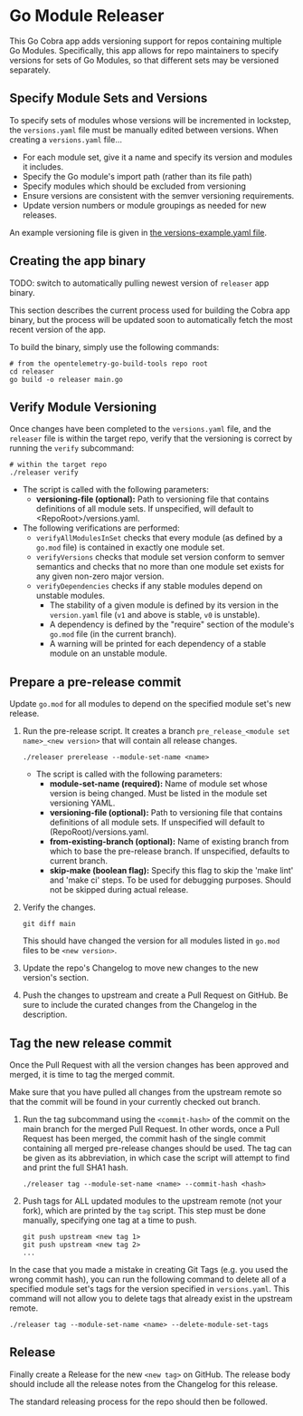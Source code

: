 # Go Module Releaser

This Go Cobra app adds versioning support for repos containing multiple Go Modules.
Specifically, this app allows for repo maintainers to specify versions
for sets of Go Modules, so that different sets may be versioned separately.

## Specify Module Sets and Versions

To specify sets of modules whose versions will be incremented in lockstep, the `versions.yaml` file must be
manually edited between versions. When creating a `versions.yaml` file... 

* For each module set, give it a name and specify its version and modules it includes.
* Specify the Go module's import path (rather than its file path)
* Specify modules which should be excluded from versioning
* Ensure versions are consistent with the semver versioning requirements.
* Update version numbers or module groupings as needed for new releases.

An example versioning file is given in [the versions-example.yaml file]("./docs/versions-example.yaml").

## Creating the app binary

TODO: switch to automatically pulling newest version of `releaser` app binary.

This section describes the current process used for building the Cobra app binary,
but the process will be updated soon to automatically fetch the most recent version
of the app.

To build the binary, simply use the following commands:

```
# from the opentelemetry-go-build-tools repo root
cd releaser
go build -o releaser main.go
```

## Verify Module Versioning

Once changes have been completed to the `versions.yaml` file, and the `releaser` file 
is within the target repo, verify that the versioning is correct by running the `verify` subcommand:

```
# within the target repo
./releaser verify
```

* The script is called with the following parameters:
    * **versioning-file (optional):** Path to versioning file that contains definitions of all module sets.
      If unspecified, will default to \<RepoRoot\>/versions.yaml.
* The following verifications are performed:
    * `verifyAllModulesInSet` checks that every module (as defined by a `go.mod` file) is contained in exactly
      one module set.
    * `verifyVersions` checks that module set version conform to semver semantics and checks that no more than
      one module set exists for any given non-zero major version.
    * `verifyDependencies` checks if any stable modules depend on unstable modules.
        * The stability of a given module is defined by its version in the `version.yaml` file (`v1` and above
          is stable, `v0` is unstable).
        * A dependency is defined by the "require" section of the module's `go.mod` file (in the current branch).
        * A warning will be printed for each dependency of a stable module on an unstable module.

## Prepare a pre-release commit

Update `go.mod` for all modules to depend on the specified module set's new release.

1. Run the pre-release script. It creates a branch `pre_release_<module set name>_<new version>` that will contain
   all release changes.

    ```
    ./releaser prerelease --module-set-name <name>
    ```
    * The script is called with the following parameters:
        * **module-set-name (required):** Name of module set whose version is being changed.
          Must be listed in the module set versioning YAML.
        * **versioning-file (optional):** Path to versioning file that contains definitions of all module sets.
          If unspecified will default to (RepoRoot)/versions.yaml.
        * **from-existing-branch (optional):** Name of existing branch from which to base the pre-release branch.
          If unspecified, defaults to current branch.
        * **skip-make (boolean flag):** Specify this flag to skip the 'make lint' and 'make ci' steps.
          To be used for debugging purposes. Should not be skipped during actual release.

2. Verify the changes.

    ```
    git diff main
    ```

   This should have changed the version for all modules listed in `go.mod` files to be `<new version>`.

3. Update the repo's Changelog to move new changes to the new version's section.

4. Push the changes to upstream and create a Pull Request on GitHub.
   Be sure to include the curated changes from the Changelog in the description.

## Tag the new release commit

Once the Pull Request with all the version changes has been approved and merged, it is time to tag the merged commit.

Make sure that you have pulled all changes from the upstream remote so that the commit will be found 
in your currently checked out branch.

1. Run the tag subcommand using the `<commit-hash>` of the commit on the main branch for the merged Pull Request.
In other words, once a Pull Request has been merged, the commit hash of the single commit containing all 
   merged pre-release changes should be used.
The tag can be given as its abbreviation, in which case the script will attempt to find and print the full SHA1 hash.

    ```
    ./releaser tag --module-set-name <name> --commit-hash <hash>
    ```

2. Push tags for ALL updated modules to the upstream remote (not your fork), which are printed by the `tag` script. 
This step must be done manually, specifying one tag at a time to push.

    ```
    git push upstream <new tag 1>
    git push upstream <new tag 2>
    ...
    ```
   
In the case that you made a mistake in creating Git Tags (e.g. you used the wrong commit hash),
you can run the following command to delete all of a specified module set's tags for the
version specified in `versions.yaml`. 
This command will not allow you to delete tags that already exist in the upstream remote.

```
./releaser tag --module-set-name <name> --delete-module-set-tags
```

## Release

Finally create a Release for the new `<new tag>` on GitHub.
The release body should include all the release notes from the Changelog for this release.

The standard releasing process for the repo should then be followed.
